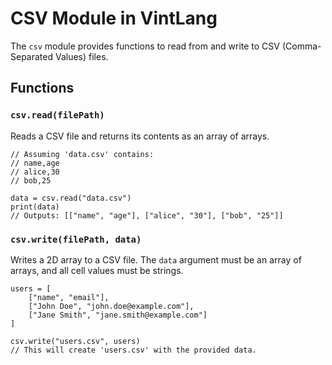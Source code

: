 # CSV Module in VintLang

The `csv` module provides functions to read from and write to CSV (Comma-Separated Values) files.

## Functions

### `csv.read(filePath)`
Reads a CSV file and returns its contents as an array of arrays.

```vint
// Assuming 'data.csv' contains:
// name,age
// alice,30
// bob,25

data = csv.read("data.csv")
print(data) 
// Outputs: [["name", "age"], ["alice", "30"], ["bob", "25"]]
```

### `csv.write(filePath, data)`
Writes a 2D array to a CSV file. The `data` argument must be an array of arrays, and all cell values must be strings.

```vint
users = [
    ["name", "email"],
    ["John Doe", "john.doe@example.com"],
    ["Jane Smith", "jane.smith@example.com"]
]

csv.write("users.csv", users)
// This will create 'users.csv' with the provided data.
``` 